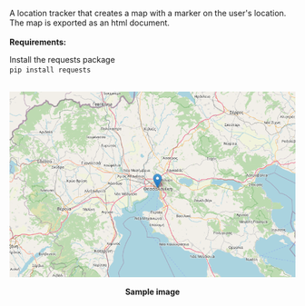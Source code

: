 A location tracker that creates a map with a marker on the user's location.
The map is exported as an html document.
<br>
<br>
<b>Requirements:</b>

Install the requests package<br>
<code>pip install requests</code>
<br>
<br>
<p align="center">
  <img src="./images/screenshot.png" />
</p>
<p align="center">
  <b>Sample image</b>
</p>
